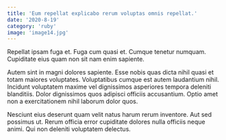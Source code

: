 ```yaml
---
title: 'Eum repellat explicabo rerum voluptas omnis repellat.'
date: '2020-8-19'
category: 'ruby'
image: 'image14.jpg'
---
```


Repellat ipsam fuga et. Fuga cum quasi et. Cumque tenetur numquam. Cupiditate eius quam non sit nam enim sapiente.
 Autem sint in magni dolores sapiente. Esse nobis quas dicta nihil quasi et totam maiores voluptates. Voluptatibus cumque est autem laudantium nihil. Incidunt voluptatem maxime vel dignissimos asperiores tempora deleniti blanditiis. Dolor dignissimos quos adipisci officiis accusantium. Optio amet non a exercitationem nihil laborum dolor quos.
 Nesciunt eius deserunt quam velit natus harum rerum inventore. Aut sed possimus ut. Rerum officia error cupiditate dolores nulla officiis neque animi. Qui non deleniti voluptatem delectus.
